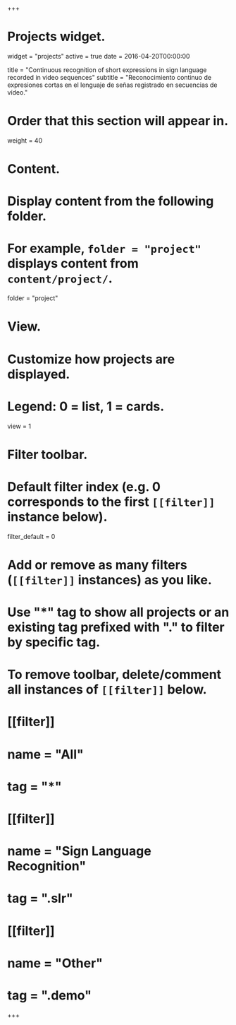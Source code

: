 +++
# Projects widget.
widget = "projects"
active = true
date = 2016-04-20T00:00:00

title = "Continuous recognition of short expressions in sign language recorded in video sequences"
subtitle = "Reconocimiento continuo de expresiones cortas en el lenguaje de señas registrado en secuencias de vídeo."

# Order that this section will appear in.
weight = 40

# Content.
# Display content from the following folder.
# For example, `folder = "project"` displays content from `content/project/`.
folder = "project"

# View.
# Customize how projects are displayed.
# Legend: 0 = list, 1 = cards.
view = 1

# Filter toolbar.

# Default filter index (e.g. 0 corresponds to the first `[[filter]]` instance below).
filter_default = 0

# Add or remove as many filters (`[[filter]]` instances) as you like.
# Use "*" tag to show all projects or an existing tag prefixed with "." to filter by specific tag.
# To remove toolbar, delete/comment all instances of `[[filter]]` below.
# [[filter]]
#   name = "All"
#   tag = "*"
#  
# [[filter]]
#   name = "Sign Language Recognition"
#   tag = ".slr"
#
# [[filter]]
#   name = "Other"
#   tag = ".demo"

+++

